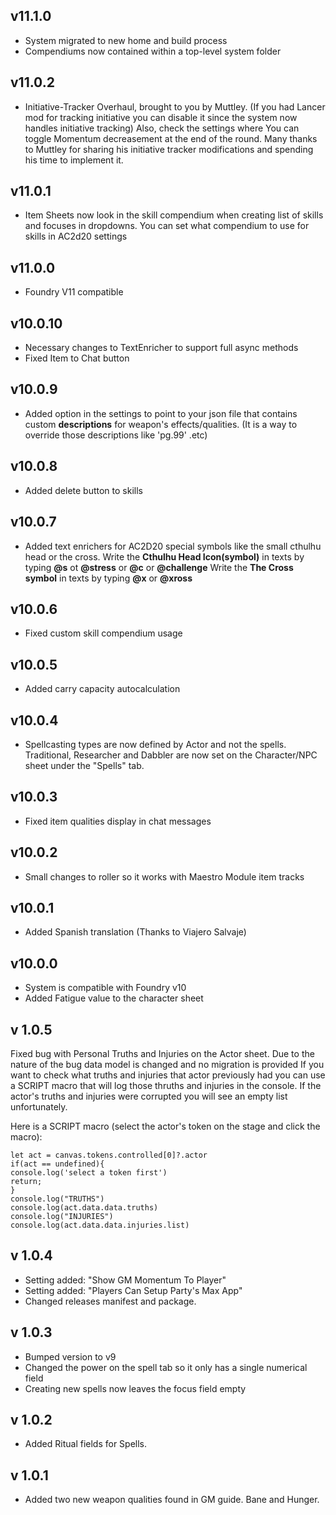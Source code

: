 ## v11.1.0

- System migrated to new home and build process
- Compendiums now contained within a top-level system folder

## v11.0.2

- Initiative-Tracker Overhaul, brought to you by Muttley.
(If you had Lancer mod for tracking initiative you can disable it since the system now handles initiative tracking)
Also, check the settings where You can toggle Momentum decreasement at the end of the round.
Many thanks to Muttley for sharing his initiative tracker modifications and spending his time to implement it.

## v11.0.1

- Item Sheets now look in the skill compendium when creating list of skills and focuses in dropdowns.
You can set what compendium to use for skills in AC2d20 settings

## v11.0.0

- Foundry V11 compatible

## v10.0.10

- Necessary changes to TextEnricher to support full async methods
- Fixed Item to Chat button

## v10.0.9

- Added option in the settings to point to your json file that contains custom **descriptions** for weapon's effects/qualities. (It is a way to override those descriptions like 'pg.99' .etc)

## v10.0.8

- Added delete button to skills

## v10.0.7

- Added text enrichers for AC2D20 special symbols like the small cthulhu head or the cross.
Write the **Cthulhu Head Icon(symbol)** in texts by typing **@s** ot **@stress** or **@c** or **@challenge**
Write the **The Cross symbol** in texts by typing **@x** or **@xross**
## v10.0.6

- Fixed custom skill compendium usage

## v10.0.5

- Added carry capacity autocalculation

## v10.0.4

- Spellcasting types are now defined by Actor and not the spells. Traditional, Researcher and Dabbler are now set on the Character/NPC sheet under the "Spells" tab.

## v10.0.3

- Fixed item qualities display in chat messages
## v10.0.2

- Small changes to roller so it works with Maestro Module item tracks

## v10.0.1

- Added Spanish translation (Thanks to Viajero Salvaje)

## v10.0.0

- System is compatible with Foundry v10
- Added Fatigue value to the character sheet

## v 1.0.5

Fixed bug with Personal Truths and Injuries on the Actor sheet.
Due to the nature of the bug data model is changed and no migration is provided
If you want to check what truths and injuries that actor previously had you can use a SCRIPT macro that will log those thruths and injuries in the console. If the actor's truths and injuries were corrupted you will see an empty list unfortunately.

Here is a SCRIPT macro (select the actor's token on the stage and click the macro):

```
let act = canvas.tokens.controlled[0]?.actor
if(act == undefined){
console.log('select a token first')
return;
}
console.log("TRUTHS")
console.log(act.data.data.truths)
console.log("INJURIES")
console.log(act.data.data.injuries.list)
```
## v 1.0.4

- Setting added: "Show GM Momentum To Player"
- Setting added: "Players Can Setup Party's Max App"
- Changed releases manifest and package.

## v 1.0.3

- Bumped version to v9
- Changed the power on the spell tab so it only has a single numerical field
- Creating new spells now leaves the focus field empty

## v 1.0.2

- Added Ritual fields for Spells.

## v 1.0.1

- Added two new weapon qualities found in GM guide. Bane and Hunger.
